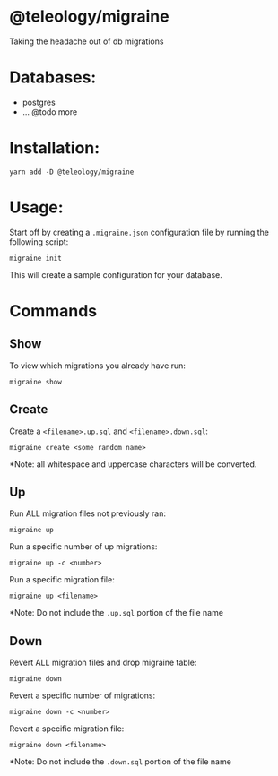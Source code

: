 # @teleology/migraine

Taking the headache out of db migrations


# Databases:
- postgres
- ... @todo more


# Installation:
```
yarn add -D @teleology/migraine 
```

# Usage:

Start off by creating a `.migraine.json` configuration file by running the following script:

```
migraine init
```

This will create a sample configuration for your database. 


# Commands

## Show

To view which migrations you already have run:

```
migraine show
```

## Create

Create a `<filename>.up.sql` and `<filename>.down.sql`:

```
migraine create <some random name>
```

*Note: all whitespace and uppercase characters will be converted.

## Up

Run ALL migration files not previously ran:

```
migraine up
```

Run a specific number of up migrations:

```
migraine up -c <number>
```

Run a specific migration file:

```
migraine up <filename>
```

*Note: Do not include the `.up.sql` portion of the file name


## Down

Revert ALL migration files and drop migraine table:

```
migraine down
```

Revert a specific number of migrations:

```
migraine down -c <number>
```

Revert a specific migration file:

```
migraine down <filename>
```

*Note: Do not include the `.down.sql` portion of the file name